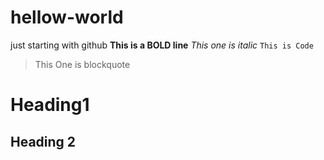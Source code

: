 # hellow-world
just starting with github
**This is a BOLD line**
*This one is italic*
`This is Code`
> This One is blockquote

# Heading1
## Heading 2



